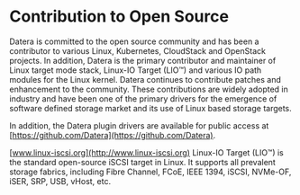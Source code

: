 # Contribution to Open Source
Datera is committed to the open source community and has been a contributor to various Linux, Kubernetes, CloudStack and OpenStack projects. In addition, Datera is the primary contributor and maintainer of Linux target mode stack, Linux-IO Target (LIO™) and various IO path modules for the Linux kernel. Datera continues to contribute patches and enhancement to the community. These contributions are widely adopted in industry and have been one of the primary drivers for the emergence of software defined storage market and its use of Linux based storage targets.

In addition, the Datera plugin drivers are available for public access at [https://github.com/Datera](https://github.com/Datera). 

[www.linux-iscsi.org](http://www.linux-iscsi.org) Linux-IO Target (LIO™) is the standard open-source iSCSI target in Linux. It supports all prevalent storage fabrics, including Fibre Channel, FCoE, IEEE 1394, iSCSI, NVMe-OF, iSER, SRP, USB, vHost, etc.
